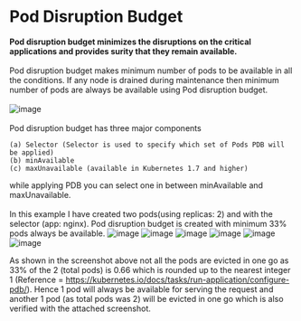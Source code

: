 # Pod Disruption Budget 

**Pod disruption budget minimizes the disruptions on the critical applications and provides surity that they remain available.**
<br> <br/>
Pod disruption budget makes minimum number of pods to be available in all the conditions. If any node is drained during maintenance then minimum number of pods are always be available using Pod disruption budget.
<br> <br/>
                         ![image](https://github.com/singhritesh85/terraform-azure/assets/56765895/cc9c5e66-5959-4fb2-8dce-cb19bea1e9b2)
<br> <br/>
Pod disruption budget has three major components
```
(a) Selector (Selector is used to specify which set of Pods PDB will be applied)
(b) minAvailable
(c) maxUnavailable (available in Kubernetes 1.7 and higher)
```
while applying PDB you can select one in between minAvailable and maxUnavailable.
<br> <br/>
In this example I have created two pods(using replicas: 2) and with the selector (app: nginx). Pod disruption budget is created with minimum 33% pods always be available. 
![image](https://github.com/singhritesh85/update-eks-cluster/assets/56765895/a0e485de-a533-45e6-8853-c4838712ac5d)
![image](https://github.com/singhritesh85/update-eks-cluster/assets/56765895/e201f040-5d20-402d-acb7-725826dacd5c)
![image](https://github.com/singhritesh85/update-eks-cluster/assets/56765895/ac980de4-4dbd-44d0-9f67-0bc4aa8e1559)
![image](https://github.com/singhritesh85/update-eks-cluster/assets/56765895/310d8c29-6a48-4f97-b259-fa909d416211)
![image](https://github.com/singhritesh85/update-eks-cluster/assets/56765895/e81a79b6-b467-4bf7-b2f4-c7d3365ed345)
![image](https://github.com/singhritesh85/update-eks-cluster/assets/56765895/788854ec-f58b-4981-b3c5-3d2dd634b747)

As shown in the screenshot above not all the pods are evicted in one go as 33% of the 2 (total pods) is 0.66 which is rounded up to the nearest integer 1 (Reference = https://kubernetes.io/docs/tasks/run-application/configure-pdb/). Hence 1 pod will always be available for serving the request and another 1 pod (as total pods was 2) will be evicted in one go which is also verified with the attached screenshot.
